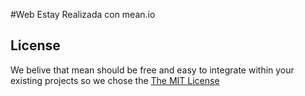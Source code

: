 #Web Estay
Realizada con mean.io

## License
We belive that mean should be free and easy to integrate within your existing projects so we chose the [The MIT License](http://opensource.org/licenses/MIT)

